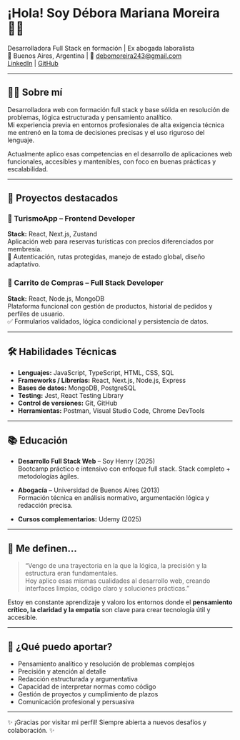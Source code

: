 # ¡Hola! Soy Débora Mariana Moreira 👩‍💻

Desarrolladora Full Stack en formación | Ex abogada laboralista  
📍 Buenos Aires, Argentina | 📧 debomoreira243@gmail.com  
[LinkedIn](https://www.linkedin.com/in/debo-moreira-07b50b2b0/) | [GitHub](https://github.com/DMDeboraMoreira)

---

## 👩‍💻 Sobre mí

Desarrolladora web con formación full stack y base sólida en resolución de problemas, lógica estructurada y pensamiento analítico.  
Mi experiencia previa en entornos profesionales de alta exigencia técnica me entrenó en la toma de decisiones precisas y el uso riguroso del lenguaje.

Actualmente aplico esas competencias en el desarrollo de aplicaciones web funcionales, accesibles y mantenibles, con foco en buenas prácticas y escalabilidad.

---

## 🚀 Proyectos destacados

### 🎯 TurismoApp – Frontend Developer  
**Stack:** React, Next.js, Zustand  
Aplicación web para reservas turísticas con precios diferenciados por membresía.  
🔐 Autenticación, rutas protegidas, manejo de estado global, diseño adaptativo.

### 🛒 Carrito de Compras – Full Stack Developer  
**Stack:** React, Node.js, MongoDB  
Plataforma funcional con gestión de productos, historial de pedidos y perfiles de usuario.  
✅ Formularios validados, lógica condicional y persistencia de datos.

---

## 🛠️ Habilidades Técnicas

- **Lenguajes:** JavaScript, TypeScript, HTML, CSS, SQL  
- **Frameworks / Librerías:** React, Next.js, Node.js, Express  
- **Bases de datos:** MongoDB, PostgreSQL  
- **Testing:** Jest, React Testing Library  
- **Control de versiones:** Git, GitHub  
- **Herramientas:** Postman, Visual Studio Code, Chrome DevTools

---

## 📚 Educación

- **Desarrollo Full Stack Web** – Soy Henry (2025)  
  Bootcamp práctico e intensivo con enfoque full stack. Stack completo + metodologías ágiles.

- **Abogacía** – Universidad de Buenos Aires (2013)  
  Formación técnica en análisis normativo, argumentación lógica y redacción precisa.

- **Cursos complementarios:** Udemy (2025)

---

## 💬 Me definen...

> “Vengo de una trayectoria en la que la lógica, la precisión y la estructura eran fundamentales.  
> Hoy aplico esas mismas cualidades al desarrollo web, creando interfaces limpias, código claro y soluciones prácticas.”

Estoy en constante aprendizaje y valoro los entornos donde el **pensamiento crítico, la claridad y la empatía** son clave para crear tecnología útil y accesible.

---

## 🤝 ¿Qué puedo aportar?

- Pensamiento analítico y resolución de problemas complejos  
- Precisión y atención al detalle  
- Redacción estructurada y argumentativa  
- Capacidad de interpretar normas como código  
- Gestión de proyectos y cumplimiento de plazos  
- Comunicación profesional y persuasiva

---

✨ ¡Gracias por visitar mi perfil! Siempre abierta a nuevos desafíos y colaboración. ✨
